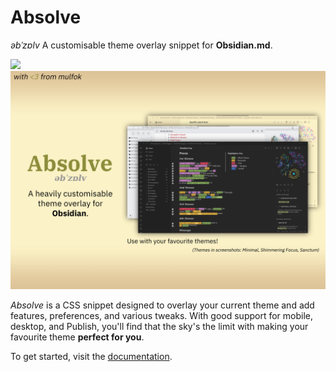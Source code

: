 # Absolve
_əbˈzɒlv_
A customisable theme overlay snippet for **Obsidian.md**.

![](https://img.shields.io/github/downloads/mulfok/obsidian-absolve/total.svg?style=plastic)
![](Absolve%20Cover.png)

_Absolve_ is a CSS snippet designed to overlay your current theme and add features, preferences, and various tweaks. With good support for mobile, desktop, and Publish, you'll find that the sky's the limit with making your favourite theme **perfect for you**.

To get started, visit the [documentation](https://publish.obsidian.md/mulfok-vault/03+Projects/03.03+Absolve/Welcome+To+Absolve).
